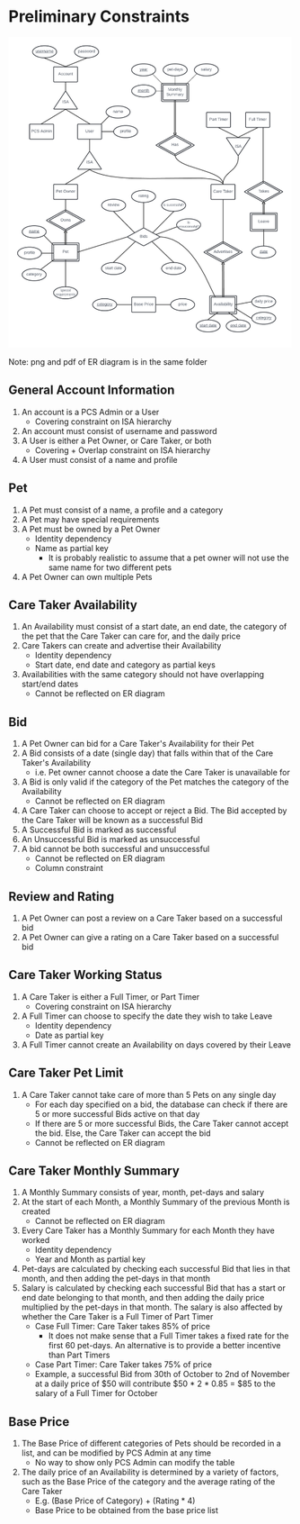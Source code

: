 # Preliminary Constraints

![](Final_ER_Diagram.png)

Note: png and pdf of ER diagram is in the same folder

## General Account Information

1. An account is a PCS Admin or a User 
    - Covering constraint on ISA hierarchy
2. An account must consist of username and password
3. A User is either a Pet Owner, or Care Taker, or both
    - Covering + Overlap constraint on ISA hierarchy
4. A User must consist of a name and profile

## Pet

1. A Pet must consist of a name, a profile and a category
2. A Pet may have special requirements
2. A Pet must be owned by a Pet Owner
    - Identity dependency
    - Name as partial key
      - It is probably realistic to assume that a pet owner will not use the same name for two different pets
3. A Pet Owner can own multiple Pets

## Care Taker Availability

1. An Availability must consist of a start date, an end date, the category of the pet that the Care Taker can care for, and the daily price
2. Care Takers can create and advertise their Availability 
    - Identity dependency
    - Start date, end date and category as partial keys
3. Availabilities with the same category should not have overlapping start/end dates 
    - Cannot be reflected on ER diagram

## Bid

1. A Pet Owner can bid for a Care Taker's Availability for their Pet
2. A Bid consists of a date (single day) that falls within that of the Care Taker's Availability
    - i.e. Pet owner cannot choose a date the Care Taker is unavailable for
3. A Bid is only valid if the category of the Pet matches the category of the Availability
    - Cannot be reflected on ER diagram
4. A Care Taker can choose to accept or reject a Bid. The Bid accepted by the Care Taker will be known as a successful Bid
5. A Successful Bid is marked as successful
6. An Unsuccessful Bid is marked as unsuccessful
7. A bid cannot be both successful and unsuccessful
    - Cannot be reflected on ER diagram
    - Column constraint

## Review and Rating

1. A Pet Owner can post a review on a Care Taker based on a successful bid
2. A Pet Owner can give a rating on a Care Taker based on a successful bid

## Care Taker Working Status

1. A Care Taker is either a Full Timer, or Part Timer
    - Covering constraint on ISA hierarchy
2. A Full Timer can choose to specify the date they wish to take Leave
    - Identity dependency
    - Date as partial key
3. A Full Timer cannot create an Availability on days covered by their Leave

## Care Taker Pet Limit

1. A Care Taker cannot take care of more than 5 Pets on any single day
    - For each day specified on a bid, the database can check if there are 5 or more successful Bids active on that day
    - If there are 5 or more successful Bids, the Care Taker cannot accept the bid. Else, the Care Taker can accept the bid
    - Cannot be reflected on ER diagram

## Care Taker Monthly Summary

1. A Monthly Summary consists of year, month, pet-days and salary
2. At the start of each Month, a Monthly Summary of the previous Month is created
    - Cannot be reflected on ER diagram
3. Every Care Taker has a Monthly Summary for each Month they have worked
    - Identity dependency
    - Year and Month as partial key
4. Pet-days are calculated by checking each successful Bid that lies in that month, and then adding the pet-days in that month
5. Salary is calculated by checking each successful Bid that has a start or end date belonging to that month, and then adding the daily price multiplied by the pet-days in that month. The salary is also affected by whether the Care Taker is a Full Timer of Part Timer
    - Case Full Timer: Care Taker takes 85% of price
      - It does not make sense that a Full Timer takes a fixed rate for the first 60 pet-days. An alternative is to provide a better incentive than Part Timers
    - Case Part Timer: Care Taker takes 75% of price
    - Example, a successful Bid from 30th of October to 2nd of November at a daily price of $50 will contribute $50 * 2 * 0.85 = $85 to the salary of a Full Timer for October 

## Base Price

1. The Base Price of different categories of Pets should be recorded in a list, and can be modified by PCS Admin at any time
    - No way to show only PCS Admin can modify the table
2. The daily price of an Availability is determined by a variety of factors, such as the Base Price of the category and the average rating of the Care Taker
    - E.g. (Base Price of Category) + (Rating * 4)
    - Base Price to be obtained from the base price list

